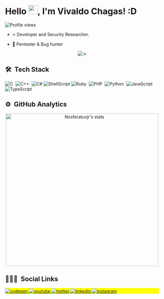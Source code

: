 
<h1 align="left">Hello <img src="https://raw.githubusercontent.com/kaueMarques/kaueMarques/master/hi.gif" width="30px">, I'm Vivaldo Chagas! :D</h1>
<p align="left"> <img src="https://komarev.com/ghpvc/?username=Nosferatuvjr&color=yellow" alt="Profile views" /> </p>

- 🔥 Developer and Security Researcher.

- 📌 Pentester & Bug hunter
<p align="center">
  <img src="https://cdn.discordapp.com/attachments/795494683593277443/946591157549416448/98810307-0a5ad380-2445-11eb-88a5-126ec1c877b1.gif"alt=":v" />
</p>

## 🛠 &nbsp;Tech Stack

  ![C](https://img.shields.io/badge/-C-05122A?style=flat&logo=c)&nbsp;
  ![C++](https://img.shields.io/badge/-C++-05122A?style=flat&logo=c++)&nbsp;
  ![C#](https://img.shields.io/badge/-C#-05122A?style=flat&logo=c#)
  ![ShellScript](https://img.shields.io/badge/-Shell-05122A?style=flat&logo=shell)
  ![Ruby](https://img.shields.io/badge/-Ruby-05122a?style=flat&logo=Ruby)&nbsp;
  ![PHP](https://img.shields.io/badge/-PHP-05122a?style=flat&logo=php)&nbsp;
  ![Python](https://img.shields.io/badge/-Python-05122a?style=flat&logo=Python)&nbsp;
  ![JavaScript](https://img.shields.io/badge/-JavaScript-05122A?style=flat&logo=javascript)&nbsp;
  ![TypeScript](https://img.shields.io/badge/-TypeScript-05122a?style=flat&logo=TypeScript)&nbsp;

## ⚙️ &nbsp;GitHub Analytics

<p align="center">
  <img width="500em" src="https://github-readme-stats.vercel.app/api?username=Nosferatuvjr&show_icons=true&theme=vision-friendly-dark" alt="Nosferatuvjr's stats"/>
</p>


## 👨🏽‍🦲 &nbsp;Social Links

<p align="left" style="background:yellow">
<a href="https://bit.ly/3xTqpY3" target="_blank">
  <img align="center" src="https://img.shields.io/badge/-Tryhackme-05122A?style=flat&logo=tryhackme" alt="codepen"/>
</a>
<a href="https://bit.ly/3EJC90B" target="_blank">
  <img align="center" src="https://img.shields.io/badge/-Hackthebox-05122A?style=flat&logo=hackthebox" alt="youtube"/>
</a>
<a href="https://discord.gg/xWaAhBRxz6" target="_blank">
  <img align="center" src="https://img.shields.io/badge/-Discord-05122A?style=flat&logo=discord" alt="twitter"/>  
</a>
<a href="https://www.linkedin.com/in/vivald0x6f" target="_blank">
  <img align="center" src="https://img.shields.io/badge/-Linkedin-05122A?style=flat&logo=linkedin" alt="linkedin"/>
</a>
<a href="https://instagram.com/vivald0x6f" target="_blank">
 <img align="center" src="https://img.shields.io/badge/-Instagram-05122A?style=flat&logo=instagram" alt="instagram"/>
</a>
</p>

